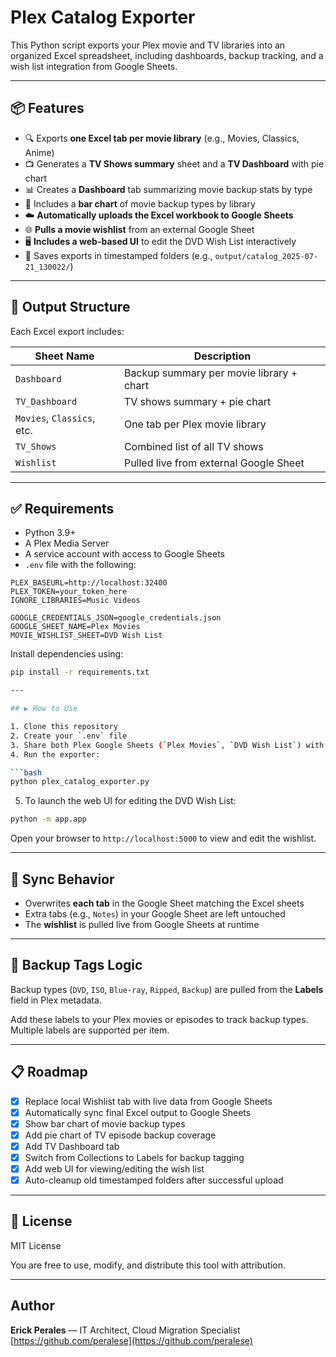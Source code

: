 # Plex Catalog Exporter

This Python script exports your Plex movie and TV libraries into an organized Excel spreadsheet, including dashboards, backup tracking, and a wish list integration from Google Sheets.

---

## 📦 Features

- 🔍 Exports **one Excel tab per movie library** (e.g., Movies, Classics, Anime)
- 📺 Generates a **TV Shows summary** sheet and a **TV Dashboard** with pie chart
- 📊 Creates a **Dashboard** tab summarizing movie backup stats by type
- 📁 Includes a **bar chart** of movie backup types by library
- ☁️ **Automatically uploads the Excel workbook to Google Sheets**
- 🌐 **Pulls a movie wishlist** from an external Google Sheet
- 🖥️ **Includes a web-based UI** to edit the DVD Wish List interactively
- 📁 Saves exports in timestamped folders (e.g., `output/catalog_2025-07-21_130022/`)

---

## 📂 Output Structure

Each Excel export includes:

| Sheet Name         | Description                                      |
|--------------------|--------------------------------------------------|
| `Dashboard`        | Backup summary per movie library + chart         |
| `TV_Dashboard`     | TV shows summary + pie chart                     |
| `Movies`, `Classics`, etc. | One tab per Plex movie library         |
| `TV_Shows`         | Combined list of all TV shows                    |
| `Wishlist`         | Pulled live from external Google Sheet           |

---

## ✅ Requirements

- Python 3.9+
- A Plex Media Server
- A service account with access to Google Sheets
- `.env` file with the following:

```env
PLEX_BASEURL=http://localhost:32400
PLEX_TOKEN=your_token_here
IGNORE_LIBRARIES=Music Videos

GOOGLE_CREDENTIALS_JSON=google_credentials.json
GOOGLE_SHEET_NAME=Plex Movies
MOVIE_WISHLIST_SHEET=DVD Wish List
```
Install dependencies using:

```bash
pip install -r requirements.txt

---

## ▶️ How to Use

1. Clone this repository
2. Create your `.env` file
3. Share both Plex Google Sheets (`Plex Movies`, `DVD Wish List`) with your service account email
4. Run the exporter:

```bash
python plex_catalog_exporter.py
```

5. To launch the web UI for editing the DVD Wish List:

```bash
python -m app.app
```

Open your browser to `http://localhost:5000` to view and edit the wishlist.

---

## 🔄 Sync Behavior

- Overwrites **each tab** in the Google Sheet matching the Excel sheets
- Extra tabs (e.g., `Notes`) in your Google Sheet are left untouched
- The **wishlist** is pulled live from Google Sheets at runtime

---

## 🧠 Backup Tags Logic

Backup types (`DVD`, `ISO`, `Blue-ray`, `Ripped`, `Backup`) are pulled from the **Labels** field in Plex metadata.

Add these labels to your Plex movies or episodes to track backup types. Multiple labels are supported per item.

---

## 📋 Roadmap

- [x] Replace local Wishlist tab with live data from Google Sheets
- [x] Automatically sync final Excel output to Google Sheets
- [x] Show bar chart of movie backup types
- [x] Add pie chart of TV episode backup coverage
- [x] Add TV Dashboard tab
- [x] Switch from Collections to Labels for backup tagging
- [x] Add web UI for viewing/editing the wish list
- [x] Auto-cleanup old timestamped folders after successful upload

---

## 📜 License

MIT License

You are free to use, modify, and distribute this tool with attribution.

---

## Author

**Erick Perales** — IT Architect, Cloud Migration Specialist  
[https://github.com/peralese](https://github.com/peralese)
